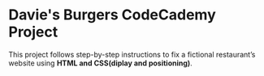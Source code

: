 # Davie's Burgers CodeCademy Project
This project follows step-by-step instructions to fix a fictional restaurant’s website using **HTML and CSS(diplay and positioning)**.